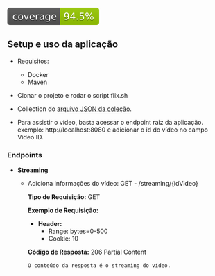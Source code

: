 [![coverage](https://raw.githubusercontent.com/luizpaulino/streaming/badges/jacoco.svg)](https://github.com/luizpaulino/streaming/actions/workflows/build.yml)
## Setup e uso da aplicação

- Requisitos:
    - Docker
    - Maven

- Clonar o projeto e rodar o script flix.sh
- Collection do [arquivo JSON da coleção](./streaming_collection.json).
- Para assistir o vídeo, basta acessar o endpoint raiz da aplicação. exemplo: http://localhost:8080 e adicionar o id do vídeo no campo Video ID.

### Endpoints

- **Streaming**
  - Adiciona informações do vídeo: GET - /streaming/{idVideo}

    **Tipo de Requisição:** GET

    **Exemplo de Requisição:**
    - **Header:**
      - Range: bytes=0-500
      - Cookie: 10

    **Código de Resposta:** 206 Partial Content
      ```
      O conteúdo da resposta é o streaming do vídeo.
      ```
